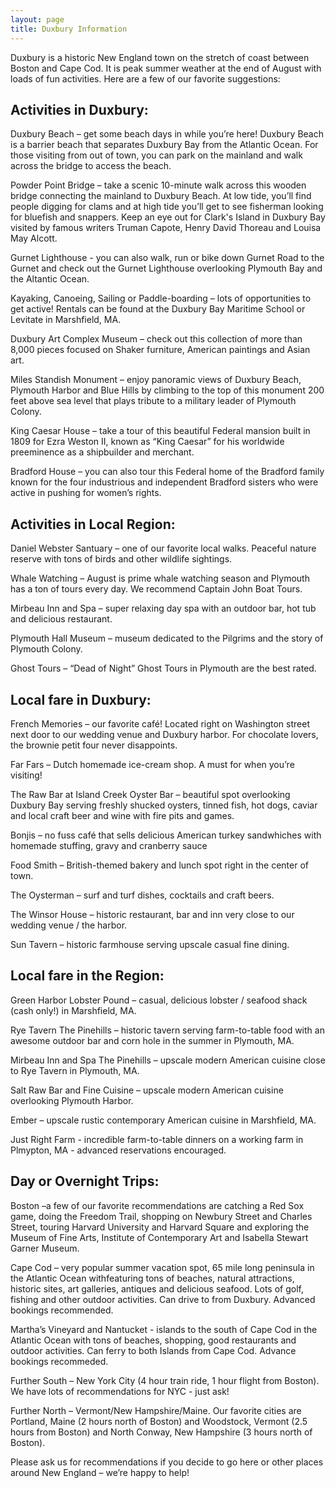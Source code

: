 ```yaml
---
layout: page
title: Duxbury Information
---
```


<!-- Text stuff -->
Duxbury is a historic New England town on the stretch of coast between Boston and Cape Cod. It is peak summer weather at the end of August with loads of fun activities. Here are a few of our favorite suggestions:  

<h2>Activities in Duxbury:</h2> 

Duxbury Beach – get some beach days in while you’re here! Duxbury Beach is a barrier beach that separates Duxbury Bay from the Atlantic Ocean. For those visiting from out of town, you can park on the mainland and walk across the bridge to access the beach.

Powder Point Bridge – take a scenic 10-minute walk across this wooden bridge connecting the mainland to Duxbury Beach. At low tide, you’ll find people digging for clams and at high tide you’ll get to see fisherman looking for bluefish and snappers. Keep an eye out for Clark's Island in Duxbury Bay visited by famous writers Truman Capote, Henry David Thoreau and Louisa May Alcott. 

Gurnet Lighthouse - you can also walk, run or bike down Gurnet Road to the Gurnet and check out the Gurnet Lighthouse overlooking Plymouth Bay and the Altantic Ocean. 

Kayaking, Canoeing, Sailing or Paddle-boarding – lots of opportunities to get active! Rentals can be found at the Duxbury Bay Maritime School or Levitate in Marshfield, MA. 

Duxbury Art Complex Museum – check out this collection of more than 8,000 pieces focused on Shaker furniture, American paintings and Asian art.

Miles Standish Monument – enjoy panoramic views of Duxbury Beach, Plymouth Harbor and Blue Hills by climbing to the top of this monument 200 feet above sea level that plays tribute to a military leader of Plymouth Colony.

King Caesar House – take a tour of this beautiful Federal mansion built in 1809 for Ezra Weston II, known as “King Caesar” for his worldwide preeminence as a shipbuilder and merchant.

Bradford House  – you can also tour this Federal home of the Bradford family known for the four industrious and independent Bradford sisters who were active in pushing for women’s rights.


<h2>Activities in Local Region:</h2>  

Daniel Webster Santuary – one of our favorite local walks. Peaceful nature reserve with tons of birds and other wildlife sightings.

Whale Watching – August is prime whale watching season and Plymouth has a ton of tours every day. We recommend Captain John Boat Tours. 

Mirbeau Inn and Spa – super relaxing day spa with an outdoor bar, hot tub and delicious restaurant. 

Plymouth Hall Museum – museum dedicated to the Pilgrims and the story of Plymouth Colony.

Ghost Tours – “Dead of Night” Ghost Tours in Plymouth are the best rated.

<h2>Local fare in Duxbury:</h2>

French Memories – our favorite café! Located right on Washington street next door to our wedding venue and Duxbury harbor. For chocolate lovers, the  brownie petit four never disappoints. 

Far Fars – Dutch homemade ice-cream shop. A must for when you’re visiting!

The Raw Bar at Island Creek Oyster Bar – beautiful spot overlooking Duxbury Bay serving freshly shucked oysters, tinned fish, hot dogs, caviar and local craft beer and wine with fire pits and games.

Bonjis – no fuss café that sells delicious American turkey sandwhiches with homemade stuffing, gravy and cranberry sauce 

Food Smith – British-themed bakery and lunch spot right in the center of town.

The Oysterman – surf and turf dishes, cocktails and craft beers.

The Winsor House – historic restaurant, bar and inn very close to our wedding venue / the harbor.

Sun Tavern – historic farmhouse serving upscale casual fine dining.


<h2>Local fare in the Region:</h2> 

Green Harbor Lobster Pound – casual, delicious lobster / seafood shack (cash only!) in Marshfield, MA. 

Rye Tavern The Pinehills – historic tavern serving farm-to-table food with an awesome outdoor bar and corn hole in the summer in Plymouth, MA.

Mirbeau Inn and Spa The Pinehills – upscale modern American cuisine close to Rye Tavern in Plymouth, MA.

Salt Raw Bar and Fine Cuisine – upscale modern American cuisine overlooking Plymouth Harbor.

Ember –  upscale rustic contemporary American cuisine in Marshfield, MA.

Just Right Farm - incredible farm-to-table dinners on a working farm in Plmypton, MA - advanced reservations encouraged. 


<h2>Day or Overnight Trips:</h2> 

Boston –a few of our favorite recommendations are catching a Red Sox game, doing the Freedom Trail, shopping on Newbury Street and Charles Street, touring Harvard University and Harvard Square and exploring the Museum of Fine Arts, Institute of Contemporary Art and Isabella Stewart Garner Museum.

Cape Cod – very popular summer vacation spot, 65 mile long peninsula in the Atlantic Ocean withfeaturing tons of beaches, natural attractions, historic sites, art galleries, antiques and delicious seafood. Lots of golf, fishing and other outdoor activities. Can drive to from Duxbury. Advanced bookings recommended. 

Martha’s Vineyard and Nantucket -  islands to the south of Cape Cod in the Atlantic Ocean with tons of beaches, shopping, good restaurants and outdoor activities. Can ferry to both Islands from Cape Cod. Advance bookings recommeded. 

Further South – New York City (4 hour train ride, 1 hour flight from Boston). We have lots of recommendations for NYC - just ask! 

Further North – Vermont/New Hampshire/Maine. Our favorite cities are Portland, Maine (2 hours north of Boston) and Woodstock, Vermont (2.5 hours from Boston) and North Conway, New Hampshire (3 hours north of Boston).

Please ask us for recommendations if you decide to go here or other places around New England – we’re happy to help!
